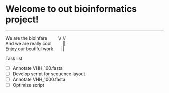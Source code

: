 # Welcome to out bioinformatics project!
***

We are the bioinfare &emsp; &emsp;\\\  // <br />
And we are really cool &emsp; &emsp;||   <br />
Enjoy our beutiful work &emsp; &nbsp;||


Task list

- [ ] Annotate VHH_100.fasta
- [ ] Develop script for sequence layout
- [ ] Annotate VHH_1000.fasta
- [ ] Optimize script
